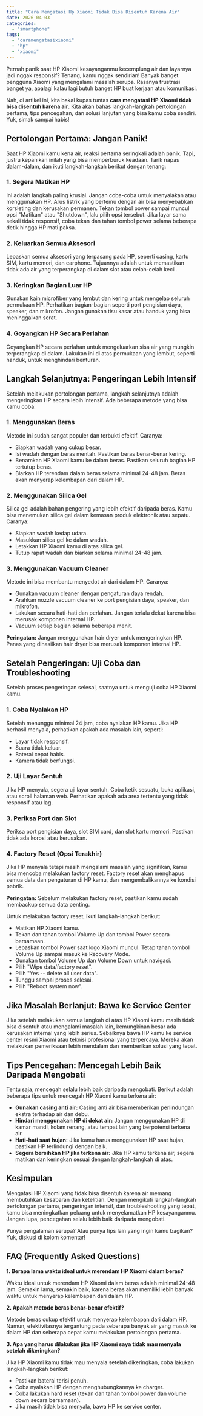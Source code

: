 ```yaml
---
title: "Cara Mengatasi Hp Xiaomi Tidak Bisa Disentuh Karena Air"
date: 2026-04-03
categories: 
  - "smartphone"
tags: 
  - "caramengatasixiaomi"
  - "hp"
  - "xiaomi"
---
```


Pernah panik saat HP Xiaomi kesayanganmu kecemplung air dan layarnya jadi nggak responsif? Tenang, kamu nggak sendirian! Banyak banget pengguna Xiaomi yang mengalami masalah serupa. Rasanya frustrasi banget ya, apalagi kalau lagi butuh banget HP buat kerjaan atau komunikasi.

Nah, di artikel ini, kita bakal kupas tuntas **cara mengatasi HP Xiaomi tidak bisa disentuh karena air**. Kita akan bahas langkah-langkah pertolongan pertama, tips pencegahan, dan solusi lanjutan yang bisa kamu coba sendiri. Yuk, simak sampai habis!

## Pertolongan Pertama: Jangan Panik!

Saat HP Xiaomi kamu kena air, reaksi pertama seringkali adalah panik. Tapi, justru kepanikan inilah yang bisa memperburuk keadaan. Tarik napas dalam-dalam, dan ikuti langkah-langkah berikut dengan tenang:

### 1\. Segera Matikan HP

Ini adalah langkah paling krusial. Jangan coba-coba untuk menyalakan atau menggunakan HP. Arus listrik yang bertemu dengan air bisa menyebabkan korsleting dan kerusakan permanen. Tekan tombol power sampai muncul opsi "Matikan" atau "Shutdown", lalu pilih opsi tersebut. Jika layar sama sekali tidak responsif, coba tekan dan tahan tombol power selama beberapa detik hingga HP mati paksa.

### 2\. Keluarkan Semua Aksesori

Lepaskan semua aksesori yang terpasang pada HP, seperti casing, kartu SIM, kartu memori, dan earphone. Tujuannya adalah untuk memastikan tidak ada air yang terperangkap di dalam slot atau celah-celah kecil.

### 3\. Keringkan Bagian Luar HP

Gunakan kain microfiber yang lembut dan kering untuk mengelap seluruh permukaan HP. Perhatikan bagian-bagian seperti port pengisian daya, speaker, dan mikrofon. Jangan gunakan tisu kasar atau handuk yang bisa meninggalkan serat.

### 4\. Goyangkan HP Secara Perlahan

Goyangkan HP secara perlahan untuk mengeluarkan sisa air yang mungkin terperangkap di dalam. Lakukan ini di atas permukaan yang lembut, seperti handuk, untuk menghindari benturan.

## Langkah Selanjutnya: Pengeringan Lebih Intensif

Setelah melakukan pertolongan pertama, langkah selanjutnya adalah mengeringkan HP secara lebih intensif. Ada beberapa metode yang bisa kamu coba:

### 1\. Menggunakan Beras

Metode ini sudah sangat populer dan terbukti efektif. Caranya:

- Siapkan wadah yang cukup besar.
- Isi wadah dengan beras mentah. Pastikan beras benar-benar kering.
- Benamkan HP Xiaomi kamu ke dalam beras. Pastikan seluruh bagian HP tertutup beras.
- Biarkan HP terendam dalam beras selama minimal 24-48 jam. Beras akan menyerap kelembapan dari dalam HP.

### 2\. Menggunakan Silica Gel

Silica gel adalah bahan pengering yang lebih efektif daripada beras. Kamu bisa menemukan silica gel dalam kemasan produk elektronik atau sepatu. Caranya:

- Siapkan wadah kedap udara.
- Masukkan silica gel ke dalam wadah.
- Letakkan HP Xiaomi kamu di atas silica gel.
- Tutup rapat wadah dan biarkan selama minimal 24-48 jam.

### 3\. Menggunakan Vacuum Cleaner

Metode ini bisa membantu menyedot air dari dalam HP. Caranya:

- Gunakan vacuum cleaner dengan pengaturan daya rendah.
- Arahkan nozzle vacuum cleaner ke port pengisian daya, speaker, dan mikrofon.
- Lakukan secara hati-hati dan perlahan. Jangan terlalu dekat karena bisa merusak komponen internal HP.
- Vacuum setiap bagian selama beberapa menit.

**Peringatan:** Jangan menggunakan hair dryer untuk mengeringkan HP. Panas yang dihasilkan hair dryer bisa merusak komponen internal HP.

## Setelah Pengeringan: Uji Coba dan Troubleshooting

Setelah proses pengeringan selesai, saatnya untuk menguji coba HP Xiaomi kamu.

### 1\. Coba Nyalakan HP

Setelah menunggu minimal 24 jam, coba nyalakan HP kamu. Jika HP berhasil menyala, perhatikan apakah ada masalah lain, seperti:

- Layar tidak responsif.
- Suara tidak keluar.
- Baterai cepat habis.
- Kamera tidak berfungsi.

### 2\. Uji Layar Sentuh

Jika HP menyala, segera uji layar sentuh. Coba ketik sesuatu, buka aplikasi, atau scroll halaman web. Perhatikan apakah ada area tertentu yang tidak responsif atau lag.

### 3\. Periksa Port dan Slot

Periksa port pengisian daya, slot SIM card, dan slot kartu memori. Pastikan tidak ada korosi atau kerusakan.

### 4\. Factory Reset (Opsi Terakhir)

Jika HP menyala tetapi masih mengalami masalah yang signifikan, kamu bisa mencoba melakukan factory reset. Factory reset akan menghapus semua data dan pengaturan di HP kamu, dan mengembalikannya ke kondisi pabrik.

**Peringatan:** Sebelum melakukan factory reset, pastikan kamu sudah membackup semua data penting.

Untuk melakukan factory reset, ikuti langkah-langkah berikut:

- Matikan HP Xiaomi kamu.
- Tekan dan tahan tombol Volume Up dan tombol Power secara bersamaan.
- Lepaskan tombol Power saat logo Xiaomi muncul. Tetap tahan tombol Volume Up sampai masuk ke Recovery Mode.
- Gunakan tombol Volume Up dan Volume Down untuk navigasi.
- Pilih "Wipe data/factory reset".
- Pilih "Yes -- delete all user data".
- Tunggu sampai proses selesai.
- Pilih "Reboot system now".

## Jika Masalah Berlanjut: Bawa ke Service Center

Jika setelah melakukan semua langkah di atas HP Xiaomi kamu masih tidak bisa disentuh atau mengalami masalah lain, kemungkinan besar ada kerusakan internal yang lebih serius. Sebaiknya bawa HP kamu ke service center resmi Xiaomi atau teknisi profesional yang terpercaya. Mereka akan melakukan pemeriksaan lebih mendalam dan memberikan solusi yang tepat.

## Tips Pencegahan: Mencegah Lebih Baik Daripada Mengobati

Tentu saja, mencegah selalu lebih baik daripada mengobati. Berikut adalah beberapa tips untuk mencegah HP Xiaomi kamu terkena air:

- **Gunakan casing anti air:** Casing anti air bisa memberikan perlindungan ekstra terhadap air dan debu.
- **Hindari menggunakan HP di dekat air:** Jangan menggunakan HP di kamar mandi, kolam renang, atau tempat lain yang berpotensi terkena air.
- **Hati-hati saat hujan:** Jika kamu harus menggunakan HP saat hujan, pastikan HP terlindungi dengan baik.
- **Segera bersihkan HP jika terkena air:** Jika HP kamu terkena air, segera matikan dan keringkan sesuai dengan langkah-langkah di atas.

## Kesimpulan

Mengatasi HP Xiaomi yang tidak bisa disentuh karena air memang membutuhkan kesabaran dan ketelitian. Dengan mengikuti langkah-langkah pertolongan pertama, pengeringan intensif, dan troubleshooting yang tepat, kamu bisa meningkatkan peluang untuk menyelamatkan HP kesayanganmu. Jangan lupa, pencegahan selalu lebih baik daripada mengobati.

Punya pengalaman serupa? Atau punya tips lain yang ingin kamu bagikan? Yuk, diskusi di kolom komentar!

## FAQ (Frequently Asked Questions)

**1\. Berapa lama waktu ideal untuk merendam HP Xiaomi dalam beras?**

Waktu ideal untuk merendam HP Xiaomi dalam beras adalah minimal 24-48 jam. Semakin lama, semakin baik, karena beras akan memiliki lebih banyak waktu untuk menyerap kelembapan dari dalam HP.

**2\. Apakah metode beras benar-benar efektif?**

Metode beras cukup efektif untuk menyerap kelembapan dari dalam HP. Namun, efektivitasnya tergantung pada seberapa banyak air yang masuk ke dalam HP dan seberapa cepat kamu melakukan pertolongan pertama.

**3\. Apa yang harus dilakukan jika HP Xiaomi saya tidak mau menyala setelah dikeringkan?**

Jika HP Xiaomi kamu tidak mau menyala setelah dikeringkan, coba lakukan langkah-langkah berikut:

- Pastikan baterai terisi penuh.
- Coba nyalakan HP dengan menghubungkannya ke charger.
- Coba lakukan hard reset (tekan dan tahan tombol power dan volume down secara bersamaan).
- Jika masih tidak bisa menyala, bawa HP ke service center.
